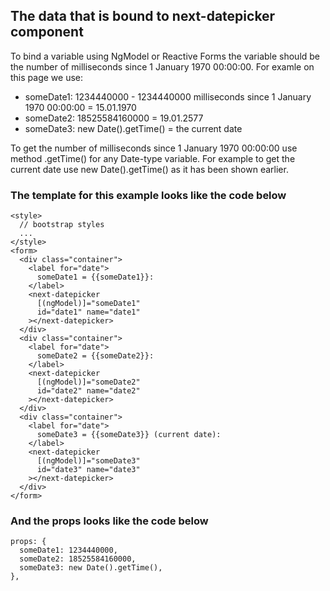 ## The data that is bound to next-datepicker component

To bind a variable using NgModel or Reactive Forms the variable should be the number of milliseconds since 1 January 1970 00:00:00. For examle on this page we use:

- someDate1: 1234440000 - 1234440000 milliseconds since 1 January 1970 00:00:00 = 15.01.1970
- someDate2: 18525584160000 = 19.01.2577
- someDate3: new Date().getTime() = the current date

To get the number of milliseconds since 1 January 1970 00:00:00 use method .getTime() for any Date-type variable.
For example to get the current date use new Date().getTime() as it has been shown earlier.

### The template for this example looks like the code below

```
<style>
  // bootstrap styles
  ...
</style>
<form>
  <div class="container">
    <label for="date">
      someDate1 = {{someDate1}}:
    </label>
    <next-datepicker
      [(ngModel)]="someDate1"
      id="date1" name="date1"
    ></next-datepicker>
  </div>
  <div class="container">
    <label for="date">
      someDate2 = {{someDate2}}:
    </label>
    <next-datepicker
      [(ngModel)]="someDate2"
      id="date2" name="date2"
    ></next-datepicker>
  </div>
  <div class="container">
    <label for="date">
      someDate3 = {{someDate3}} (current date):
    </label>
    <next-datepicker
      [(ngModel)]="someDate3"
      id="date3" name="date3"
    ></next-datepicker>
  </div>
</form>
```

### And the props looks like the code below

```
props: {
  someDate1: 1234440000,
  someDate2: 18525584160000,
  someDate3: new Date().getTime(),
},
```
